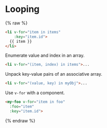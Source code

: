 # Looping

{% raw %}

```html
<li v-for="item in items"
    :key="item.id">
  {{ item }}
</li>
```

Enumerate value and index in an array.

```html
<li v-for="(item, index) in items">...
```

Unpack key-value pairs of an associative array.

```html
<li v-for="(value, key) in myObj">...
```

Use `v-for` with a component.

```html
<my-foo v-for="item in foo"
  :foo="item"
  :key="item.id">
```

{% endraw %}
